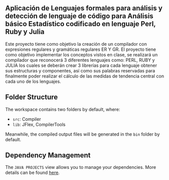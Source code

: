 ## Aplicación de Lenguajes formales para análisis y detección de lenguaje de código para Análisis básico Estadístico codificado en lenguaje Perl, Ruby y Julia

Este proyecto tiene como objetivo la creación de un compilador con expresiones regulares y gramáticas regulares ER Y GR. El proyecto tiene como objetivo implementar los conceptos vistos en clase,  se realizará un compilador que reconocerá 3 diferentes lenguajes como: PERL, RUBY y JULIA los cuales se deberán crear 3 librerías para cada lenguaje obtener sus estructuras y componentes, así como sus palabras reservadas para finalmente poder realizar el cálculo de las medidas de tendencia central con cada uno de los lenguajes. 

## Folder Structure

The workspace contains two folders by default, where:

- `src`: Compiler
- `lib`: JFlex, CompilerTools

Meanwhile, the compiled output files will be generated in the `bin` folder by default.

## Dependency Management

The `JAVA PROJECTS` view allows you to manage your dependencies. More details can be found [here](https://github.com/microsoft/vscode-java-dependency#manage-dependencies).
